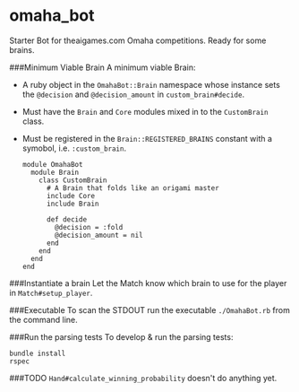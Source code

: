 omaha_bot
=========
Starter Bot for theaigames.com Omaha competitions. Ready for some brains.

###Minimum Viable Brain
A minimum viable Brain:
  - A ruby object in the ```OmahaBot::Brain``` namespace whose instance sets the ```@decision``` and ```@decision_amount``` in ```custom_brain#decide```.
  - Must have the ```Brain``` and ```Core``` modules mixed in to the ```CustomBrain``` class.
  - Must be registered in the ```Brain::REGISTERED_BRAINS``` constant with a symobol, i.e. ```:custom_brain```.

        module OmahaBot
          module Brain
            class CustomBrain
              # A Brain that folds like an origami master
              include Core
              include Brain

              def decide
                @decision = :fold
                @decision_amount = nil
              end
            end
          end
        end

###Instantiate a brain
Let the Match know which brain to use for the player in ```Match#setup_player```.


###Executable
To scan the STDOUT run the executable ```./OmahaBot.rb``` from the command line.

###Run the parsing tests
To develop & run the parsing tests:

    bundle install
    rspec

###TODO
```Hand#calculate_winning_probability``` doesn't do anything yet.




